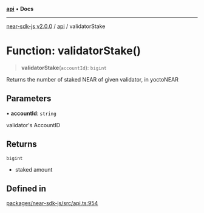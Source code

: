 [**api**](../README.md) • **Docs**

***

[near-sdk-js v2.0.0](../../packages.md) / [api](../README.md) / validatorStake

# Function: validatorStake()

> **validatorStake**(`accountId`): `bigint`

Returns the number of staked NEAR of given validator, in yoctoNEAR

## Parameters

• **accountId**: `string`

validator's AccountID

## Returns

`bigint`

- staked amount

## Defined in

[packages/near-sdk-js/src/api.ts:954](https://github.com/dim-daskalov/near-sdk-js/blob/1a0ba6d21107f9be72f7c7293e6bb551722b82bb/packages/near-sdk-js/src/api.ts#L954)
